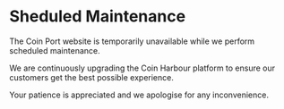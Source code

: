 # Sheduled Maintenance

The Coin Port website is temporarily unavailable while we perform scheduled maintenance.

We are continuously upgrading the Coin Harbour platform to ensure our customers get the best possible experience.

Your patience is appreciated and we apologise for any inconvenience.
